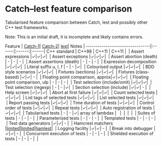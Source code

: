 # Catch&ndash;lest feature comparison
Tabularised feature comparison between Catch, lest and possibly other C++ test frameworks.

Note: This is an initial draft, it is incomplete and likely contains errors.

Feature                          | [Catch-1](https://github.com/philsquared/Catch/)| [Catch-2](https://github.com/philsquared/Catch/tree/dev-modernize)| [lest](https://github.com/martinmoene/lest/)| Notes |
---------------------------------|:------:|:------:|:------|
C++ standard                     | C++98  | C++11  | C++11  | &nbsp;|
Assert expressions               |&#10003;|&#10003;|&#10003;| &nbsp;|
Assert exceptions                |&#10003;|&#10003;|&#10003;| &nbsp;|
Assert abortion (death)          | -      | -      | -      | &nbsp;|
Assert assertions (death)        | -      | -      | -      | &nbsp;|
Expression decomposition         |&#10003;|&#10003;|&#10003;| &nbsp;|
Literal suffix u, l, f           | -      | -      |&#10003;| &nbsp;|
Colourised output                |&#10003;|&#10003;|&#10003;| &nbsp;|
BDD style scenarios              |&#10003;|&#10003;|&#10003;| &nbsp;|
Fixtures (sections)              |&#10003;|&#10003;|&#10003;| &nbsp;|
Fixtures (class-based)           |&#10003;|&#10003;| -      | &nbsp;|
Floating point comparison, approx|&#10003;|&#10003;|&#10003;| &nbsp;|
Floating point comparison, ulp   | -      | -      | -      | &nbsp;|
Test selection (include/omit)    |&#10003;|&#10003;|&#10003;| &nbsp;|
Test selection (regexp)          | -      | -      |&#10003;| &nbsp;|
Section selection (include)      |&#10003;|&#10003;| -      | &nbsp;|
Help screen                      |&#10003;|&#10003;|&#10003;| &nbsp;|
Abort at first failure           |&#10003;|&#10003;|&#10003;| &nbsp;|
Count selected tests             |&#10003;|&#10003;|&#10003;| &nbsp;|
List tags of selected tests      |&#10003;|&#10003;|&#10003;| &nbsp;|
List selected tests              |&#10003;|&#10003;|&#10003;| &nbsp;|
Report passing tests             |&#10003;|&#10003;|&#10003;| &nbsp;|
Time duration of tests           |&#10003;|&#10003;|&#10003;| &nbsp;|
Control order of tests           |&#10003;|&#10003;|&#10003;| &nbsp;|
Repeat tests                     |&#10003;|&#10003;|&#10003;| &nbsp;|
Auto registration of tests       |&#10003;|&#10003;|&#10003;| &nbsp;|
Tabularised tests                | -      | -      |&#10003;| array of lambdas |
&nbsp;                           |&nbsp;  |&nbsp;  |&nbsp;  | &nbsp;|
Suites of tests                  | -      | -      | -      | &nbsp;|
Parameterised tests              | -      | -      | -      | &nbsp;|
Templated tests                  | -      | -      | -      | &nbsp;|
Test data generators             |&#10003;|&#10003;| -      | &nbsp;|
Hamcrest matchers                |[limited](https://github.com/philsquared/Catch/blob/master/docs/matchers.md)|[limited](https://github.com/philsquared/Catch/blob/master/docs/matchers.md)|[hamlest](https://github.com/martinmoene/hamlest)| &nbsp;|
Logging facility                 |&#10003;|&#10003;| -      | &nbsp;|
Break into debugger              |&#10003;|&#10003;| -      | &nbsp;|
Concurrent execution of tests    | -      | -      | -      | &nbsp;|
Shielded execution of tests      | -      | -      | -      | &nbsp;|


